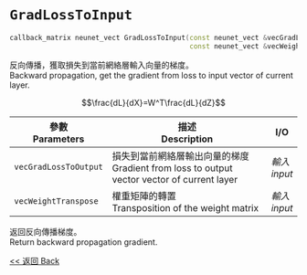 # `GradLossToInput`

```c++
callback_matrix neunet_vect GradLossToInput(const neunet_vect &vecGradLossToOutput,
                                            const neunet_vect &vecWeightTranspose)
```

反向傳播，獲取損失到當前網絡層輸入向量的梯度。\
Backward propagation, get the gradient from loss to input vector of current layer.

$$\frac{dL}{dX}=W^T\frac{dL}{dZ}$$

參數<br>Parameters|描述<br>Description|I/O
-|-|-
`vecGradLossToOutput`|損失到當前網絡層輸出向量的梯度<br>Gradient from loss to output vector vector of current layer|*輸入<br>input*
`vecWeightTranspose`|權重矩陣的轉置<br>Transposition of the weight matrix|*輸入<br>input*

返回反向傳播梯度。\
Return backward propagation gradient.

[<< 返回 Back](cover.md)
